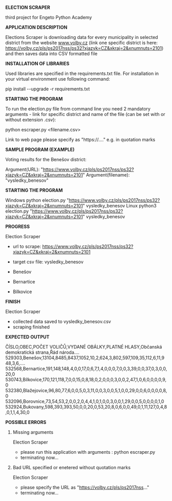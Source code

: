 **ELECTION SCRAPER**

third project for Engeto Python Academy

**APPLICATION DESCRIPTION**

Elections Scraper is downloading data for every municipality in selected district from the website www.volby.cz (link one specific district is here: https://volby.cz/pls/ps2017nss/ps32?xjazyk=CZ&xkraj=2&xnumnuts=2101) and then saves data into CSV formatted file

**INSTALLATION OF LIBRARIES**

Used libraries are specified in the requirements.txt file. For installation in your virtual environment use following command:

pip install --upgrade -r requirements.txt

**STARTING THE PROGRAM**

To run the election.py file from command line you need 2 mandatory arguments - link for specific district and name of the file (can be set with or without extension .csv):

python escraper.py <url> <filename.csv>

Link to web page please specify as "https://...." e.g. in quotation marks

**SAMPLE PROGRAM (EXAMPLE)**

Voting results for the Benešov district:

Argument(URL): "https://www.volby.cz/pls/ps2017nss/ps32?xjazyk=CZ&xkraj=2&xnumnuts=2101"
Argument(filename): "vysledky_benesov"

**STARTING THE PROGRAM**

Windows
python election.py "https://www.volby.cz/pls/ps2017nss/ps32?xjazyk=CZ&xkraj=2&xnumnuts=2101" vysledky_benesov
Linux
python3 election.py "https://www.volby.cz/pls/ps2017nss/ps32?xjazyk=CZ&xkraj=2&xnumnuts=2101" vysledky_benesov

**PROGRESS**

Election Scraper
- url to scrape: https://www.volby.cz/pls/ps2017nss/ps32?xjazyk=CZ&xkraj=2&xnumnuts=2101
- target csv file: vysledky_benesov

- Benešov
- Bernartice
- Bílkovice

**FINISH**

Election Scraper
- collected data saved to vysledky_benesov.csv
- scraping finished

**EXPECTED OUTPUT**

ČÍSLO,OBEC,POČET VOLIČŮ,VYDANÉ OBÁLKY,PLATNÉ HLASY,Občanská demokratická strana,Řád národa....
529303,Benešov,13104,8485,8437,1052,10,2,624,3,802,597,109,35,112,6,11,948,3,6,....
532568,Bernartice,191,148,148,4,0,0,17,0,6,7,1,4,0,0,0,7,0,0,3,39,0,0,37,0,3,0,0,20,0
530743,Bílkovice,170,121,118,7,0,0,15,0,8,18,0,2,0,0,0,3,0,0,2,47,1,0,6,0,0,0,0,9,0
532380,Blažejovice,96,80,77,6,0,0,5,0,3,11,0,0,3,0,0,5,1,0,0,29,0,0,6,0,0,0,0,8,0
532096,Borovnice,73,54,53,2,0,0,2,0,4,4,1,0,1,0,0,3,0,0,1,29,0,0,5,0,0,0,0,1,0
532924,Bukovany,598,393,393,50,0,0,20,0,53,20,8,0,6,0,0,49,0,1,11,127,0,4,8,0,1,1,4,30,0

**POSSIBLE ERRORS**

1. Missing arguments
   
    Election Scraper
    - please run this application with arguments : python escraper.py <url> <filename>
    - terminating now...
3. Bad URL specified or enetered without quotation marks
   
    Election Scraper
    - please specify the URL as "https://volby.cz/pls/ps2017nss..."
    - terminating now...



